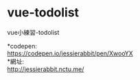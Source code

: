 # vue-todolist
vue小練習-todolist

*codepen:<br/>
https://codepen.io/jessierabbit/pen/XwooYX<br/>
*網址:<br/>
http://jessierabbit.nctu.me/<br/>
